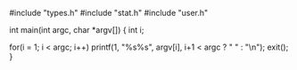 #include "types.h"
#include "stat.h"
#include "user.h"

int
main(int argc, char *argv[])
{
  int i;

  for(i = 1; i < argc; i++)
    printf(1, "%s%s", argv[i], i+1 < argc ? " " : "\n");
  exit();
}

```

